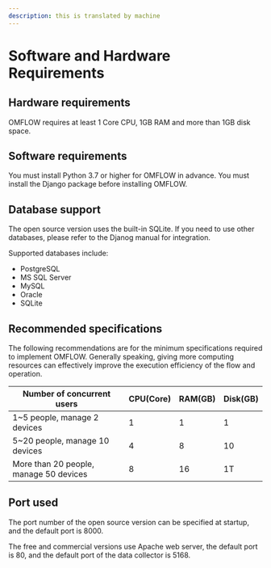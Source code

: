 ```yaml
---
description: this is translated by machine
---
```


# Software and Hardware Requirements

## Hardware requirements

OMFLOW requires at least 1 Core CPU, 1GB RAM and more than 1GB disk space.

## Software requirements

You must install Python 3.7 or higher for OMFLOW in advance. You must install the Django package before installing OMFLOW.

## Database support

The open source version uses the built-in SQLite. If you need to use other databases, please refer to the Djanog manual for integration.

Supported databases include:

* PostgreSQL
* MS SQL Server
* MySQL
* Oracle
* SQLite

## Recommended specifications

The following recommendations are for the minimum specifications required to implement OMFLOW. Generally speaking, giving more computing resources can effectively improve the execution efficiency of the flow and operation.

| Number of concurrent users             | CPU(Core) | RAM(GB) | Disk(GB) |
| -------------------------------------- | --------- | ------- | -------- |
| 1\~5 people, manage 2 devices          | 1         | 1       | 1        |
| 5\~20 people, manage 10 devices        | 4         | 8       | 10       |
| More than 20 people, manage 50 devices | 8         | 16      | 1T       |

## Port used

The port number of the open source version can be specified at startup, and the default port is 8000.

The free and commercial versions use Apache web server, the default port is 80, and the default port of the data collector is 5168.
